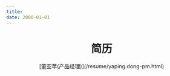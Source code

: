 ```yaml
---
title: 
date: 2000-01-01
---
```

#  <center>简历</center>

<center>
[董亚苹(产品经理)](/resume/yaping.dong-pm.html)
</center>
